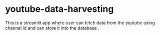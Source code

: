 # youtube-data-harvesting
This is a streamlit app where user can fetch data from the youtube using channel id and can store it into the database . 
